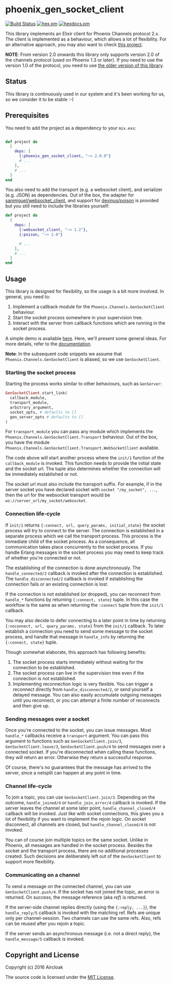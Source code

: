 # phoenix_gen_socket_client

[![Build
Status](https://travis-ci.org/Aircloak/phoenix_gen_socket_client.svg?branch=master)](https://travis-ci.org/Aircloak/phoenix_gen_socket_client)
[![hex.pm](https://img.shields.io/hexpm/v/phoenix_gen_socket_client.svg?style=flat-square)](https://hex.pm/packages/phoenix_gen_socket_client)
[![hexdocs.pm](https://img.shields.io/badge/docs-latest-green.svg?style=flat-square)](https://hexdocs.pm/phoenix_gen_socket_client/)

This library implements an Elixir client for Phoenix Channels protocol 2.x. The client is implemented as a behaviour, which allows a lot of flexibility. For an alternative approach, you may also want to check [this project](https://github.com/mobileoverlord/phoenix_channel_client).

__NOTE__: From version 2.0 onwards this library only supports version 2.0 of the channels protocol (used on Phoenix 1.3 or later). If you need to use the version 1.0 of the protocol, you need to use [the older version of this library](https://hex.pm/packages/phoenix_gen_socket_client/1.2.0).


## Status

This library is continuously used in our system and it's been working for us, so we consider it to be stable :-)


## Prerequisites

You need to add the project as a dependency to your `mix.exs`:

```elixir

def project do
  [
    deps: [
      {:phoenix_gen_socket_client, "~> 2.0.0"}
      # ...
    ],
    # ...
  ]
end
```

You also need to add the transport (e.g. a websocket client), and serializer (e.g. JSON) as dependencies. Out of the box, the adapter for [sanmiguel/websocket_client](https://github.com/sanmiguel/websocket_client), and support for [devinus/poison](https://github.com/devinus/poison) is provided but you still need to include the libraries yourself:

```elixir
def project do
  [
    deps: [
      {:websocket_client, "~> 1.2"},
      {:poison, "~> 2.0"}

      # ...
    ],
    # ...
  ]
end
```


## Usage

This library is designed for flexibility, so the usage is a bit more involved. In general, you need to:

1. Implement a callback module for the `Phoenix.Channels.GenSocketClient` behaviour.
2. Start the socket process somewhere in your supervision tree.
3. Interact with the server from callback functions which are running in the socket process.

A simple demo is available [here](https://github.com/Aircloak/phoenix_gen_socket_client/tree/master/example). Here, we'll present some general ideas. For more details, refer to the [documentation](https://hexdocs.pm/phoenix_gen_socket_client/Phoenix.Channels.GenSocketClient.html).

__Note__: In the subsequent code snippets we assume that `Phoenix.Channels.GenSocketClient` is aliased, so we use `GenSocketClient`.


### Starting the socket process

Starting the process works similar to other behaviours, such as `GenServer`:

```elixir
GenSocketClient.start_link(
  callback_module,
  transport_module,
  arbitrary_argument,
  socket_opts, # defaults to []
  gen_server_opts # defaults to []
)
```

For `transport_module` you can pass any module which implements the `Phoenix.Channels.GenSocketClient.Transport` behaviour. Out of the box, you have the module `Phoenix.Channels.GenSocketClient.Transport.WebSocketClient` available.

The code above will start another process where the `init/1` function of the `callback_module` is invoked. This function needs to provide the initial state and the socket url. The tuple also determines whether the connection will be immediately established or not.

The socket url must also include the transport suffix. For example, if in the server socket you have declared socket with `socket "/my_socket", ...`, then the url for the websocket transport would be `ws://server_url/my_socket/websocket`.


### Connection life-cycle

If `init/1` returns `{:connect, url, query_params, initial_state}` the socket process will try to connect to the server. The connection is established in a separate process which we call the transport process. This process is the immediate child of the socket process. As a consequence, all communication takes place concurrently to the socket process. If you handle Erlang messages in the socket process you may need to keep track of whether you're connected or not.

The establishing of the connection is done asynchronously. The `handle_connected/2` callback is invoked after the connection is established. The `handle_disconnected/2` callback is invoked if establishing the connection fails or an existing connection is lost.

If the connection is not established (or dropped), you can reconnect from `handle_*` functions by returning `{:connect, state}` tuple. In this case the workflow is the same as when returning the `:connect` tuple from the `init/1` callback.

You may also decide to defer connecting to a later point in time by returning `{:noconnect, url, query_params, state}` from the `init/1` callback. To later establish a connection you need to send some message to the socket process, and handle that message in `handle_info` by returning the `{:connect, state}` tuple.

Though somewhat elaborate, this approach has following benefits:

1. The socket process starts immediately without waiting for the connection to be established.
2. The socket process can live in the supervision tree even if the connection is not established.
3. Implementing reconnection logic is very flexible. You can trigger a reconnect directly from `handle_disconnected/2`, or send yourself a delayed message. You can also easily accumulate outgoing messages until you reconnect, or you can attempt a finite number of reconnects and then give up.


### Sending messages over a socket

Once you're connected to the socket, you can issue messages. Most `handle_*` callbacks receive a `transport` argument. You can pass this argument to functions such as `GenSocketClient.join/3`, `GenSocketClient.leave/3`, `GenSocketClient.push/4` to send messages over a connected socket. If you're disconnected when calling these functions, they will return an error. Otherwise they return a successful response.

Of course, there's no guarantees that the message has arrived to the server, since a netsplit can happen at any point in time.


### Channel life-cycle

To join a topic, you can use `GenSocketClient.join/3`. Depending on the outcome, `handle_joined/4` or `handle_join_error/4` callback is invoked. If the server leaves the channel at some later point, `handle_channel_closed/4` callback will be invoked. Just like with socket connections, this gives you a lot of flexibility if you want to implement the rejoin logic. On socket disconnect, all channels are closed, but `handle_channel_closed/4` is not invoked.

You can of course join multiple topics on the same socket. Unlike in Phoenix, all messages are handled in the socket process. Besides the socket and the transport process, there are no additional processes created. Such decisions are deliberately left out of the `GenSocketClient` to support more flexibility.


### Communicating on a channel

To send a message on the connected channel, you can use `GenSocketClient.push/4`. If the socket has not joined the topic, an error is returned. On success, the message reference (aka _ref_) is returned.

If the server-side channel replies directly (using the `{:reply, ...}`), the `handle_reply/5` callback is invoked with the matching ref. Refs are unique only per channel-session. Two channels can use the same refs. Also, refs can be reused after you rejoin a topic.

If the server sends an asynchronous message (i.e. not a direct reply), the `handle_message/5` callback is invoked.


## Copyright and License

Copyright (c) 2016 Aircloak

The source code is licensed under the [MIT License](./LICENSE.md).
